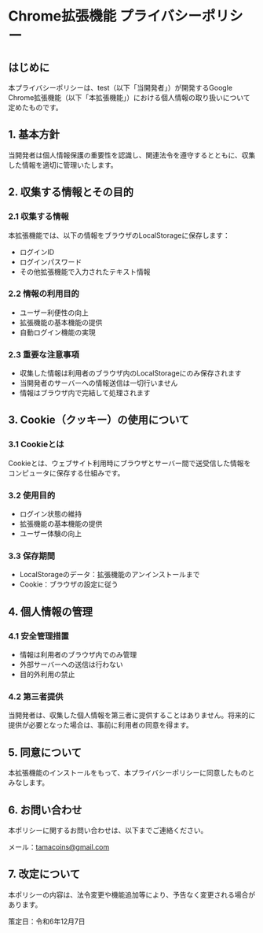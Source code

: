 # Chrome拡張機能 プライバシーポリシー

## はじめに
本プライバシーポリシーは、test（以下「当開発者」）が開発するGoogle Chrome拡張機能（以下「本拡張機能」）における個人情報の取り扱いについて定めたものです。

## 1. 基本方針
当開発者は個人情報保護の重要性を認識し、関連法令を遵守するとともに、収集した情報を適切に管理いたします。

## 2. 収集する情報とその目的
### 2.1 収集する情報
本拡張機能では、以下の情報をブラウザのLocalStorageに保存します：
- ログインID
- ログインパスワード
- その他拡張機能で入力されたテキスト情報

### 2.2 情報の利用目的
- ユーザー利便性の向上
- 拡張機能の基本機能の提供
- 自動ログイン機能の実現

### 2.3 重要な注意事項
- 収集した情報は利用者のブラウザ内のLocalStorageにのみ保存されます
- 当開発者のサーバーへの情報送信は一切行いません
- 情報はブラウザ内で完結して処理されます

## 3. Cookie（クッキー）の使用について
### 3.1 Cookieとは
Cookieとは、ウェブサイト利用時にブラウザとサーバー間で送受信した情報をコンピュータに保存する仕組みです。

### 3.2 使用目的
- ログイン状態の維持
- 拡張機能の基本機能の提供
- ユーザー体験の向上

### 3.3 保存期間
- LocalStorageのデータ：拡張機能のアンインストールまで
- Cookie：ブラウザの設定に従う

## 4. 個人情報の管理
### 4.1 安全管理措置
- 情報は利用者のブラウザ内でのみ管理
- 外部サーバーへの送信は行わない
- 目的外利用の禁止

### 4.2 第三者提供
当開発者は、収集した個人情報を第三者に提供することはありません。将来的に提供が必要となった場合は、事前に利用者の同意を得ます。

## 5. 同意について
本拡張機能のインストールをもって、本プライバシーポリシーに同意したものとみなします。

## 6. お問い合わせ
本ポリシーに関するお問い合わせは、以下までご連絡ください。

メール：tamacoins@gmail.com

## 7. 改定について
本ポリシーの内容は、法令変更や機能追加等により、予告なく変更される場合があります。

策定日：令和6年12月7日
